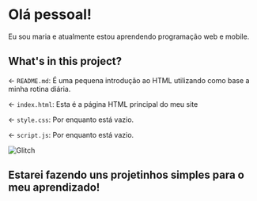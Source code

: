 # Olá pessoal!

Eu sou maria e atualmente estou aprendendo programação web e mobile.

## What's in this project?

← `README.md`: É uma pequena introdução ao HTML utilizando como base a minha rotina diária.

← `index.html`: Esta é a página HTML principal do meu site

← `style.css`: Por enquanto está vazio.

← `script.js`: Por enquanto está vazio.

![Glitch](https://cdn.glitch.com/a9975ea6-8949-4bab-addb-8a95021dc2da%2FLogo_Color.svg?v=1602781328576)

## Estarei fazendo uns projetinhos simples para o meu aprendizado! 
